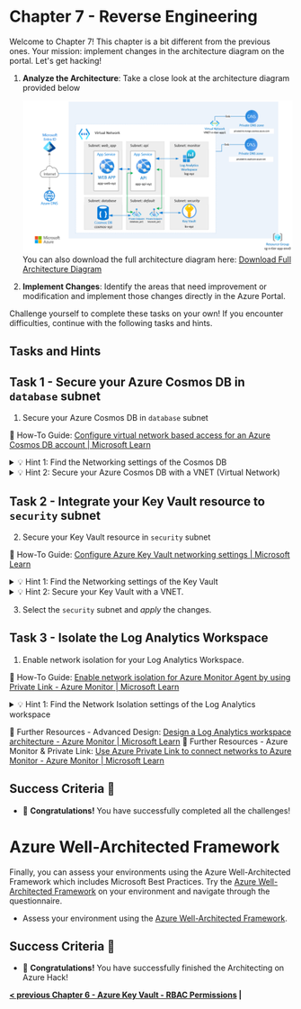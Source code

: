 # Chapter 7 - Reverse Engineering

Welcome to Chapter 7! This chapter is a bit different from the previous ones. Your mission: implement changes in the architecture diagram on the portal. Let's get hacking!

1. **Analyze the Architecture**: Take a close look at the architecture diagram provided below

   ![Architecture Diagram](00_app-service-reference-architecture-complete.png)
   You can also download the full architecture diagram here: [Download Full Architecture Diagram](./app-service-reference-architecture-complete.vsdx)

2. **Implement Changes**: Identify the areas that need improvement or modification and implement those changes directly in the Azure Portal.

Challenge yourself to complete these tasks on your own! If you encounter difficulties, continue with the following tasks and hints.

## Tasks and Hints

## Task 1 - Secure your Azure Cosmos DB in ``database`` subnet

1. Secure your Azure Cosmos DB in ``database`` subnet

📘 How-To Guide: [Configure virtual network based access for an Azure Cosmos DB account | Microsoft Learn](https://learn.microsoft.com/en-us/azure/cosmos-db/how-to-configure-vnet-service-endpoint)

<details close>
<summary>💡 Hint 1: Find the Networking settings of the Cosmos DB</summary>
<br>

Go to your "Azure Cosmos DB for MongoDB account (RU)" resource on Azure Portal.

Under the "Settings" Section you will find the "Networking" section.

Open the Networking section and click the tab "Public access".

</details>

<details close>
<summary>💡 Hint 2: Secure your Azure Cosmos DB with a VNET (Virtual Network)</summary>
<br>

Under "Public access" settings, select "Selected networks".

Click on "+ Add existing virtual network"

Select the VNET and ``database`` as subnet.

Click "add" and SAVE the configuration on "Public access" settings.

</details>

## Task 2 - Integrate your Key Vault resource to ``security`` subnet

2. Secure your Key Vault resource in ``security`` subnet

📘 How-To Guide: [Configure Azure Key Vault networking settings | Microsoft Learn](https://learn.microsoft.com/en-us/azure/key-vault/general/how-to-azure-key-vault-network-security?tabs=azure-portal)

<details close>
<summary>💡 Hint 1: Find the Networking settings of the Key Vault</summary>
<br>

Go to your "Key vault" resource on Azure Portal.

Under the "Settings" Section you will find the "Networking" section.

Open the Networking section and click the tab "Firewalls and virtual networks".

</details>
<details close>
<summary>💡 Hint 2: Secure your Key Vault with a VNET.</summary>
<br>

Select option to allow access from: "Allow public access from specific virtual networks and IP addresses".

Click on "+ Add a virtual network" and choose "+ Add existing virtual networks"

</details>

3. Select the `security` subnet and *apply* the changes.

## Task 3 - Isolate the Log Analytics Workspace

1. Enable network isolation for your Log Analytics Workspace.

📘 How-To Guide: [Enable network isolation for Azure Monitor Agent by using Private Link - Azure Monitor | Microsoft Learn](https://learn.microsoft.com/en-us/azure/azure-monitor/agents/azure-monitor-agent-private-link)

<details close>
<summary>💡 Hint 1: Find the Network Isolation settings of the Log Analytics workspace</summary>
<br>

Go to your "Log Analytics workspace" resource ``log-`` on Azure Portal.

Under the "Settings" Section you will find the "Network isolation" section.

Open the Network isolation section and click the tab " + Add".

</details>

📘 Further Resources - Advanced Design: [Design a Log Analytics workspace architecture - Azure Monitor | Microsoft Learn](https://learn.microsoft.com/en-us/azure/azure-monitor/logs/workspace-design)
📘 Further Resources - Azure Monitor & Private Link: [Use Azure Private Link to connect networks to Azure Monitor - Azure Monitor | Microsoft Learn](https://learn.microsoft.com/en-us/azure/azure-monitor/logs/workspace-design)

## Success Criteria 🎉

- 🎊 **Congratulations!** You have successfully completed all the challenges!

# Azure Well-Architected Framework

Finally, you can assess your environments using the Azure Well-Architected Framework which includes Microsoft Best Practices. Try the [Azure Well-Architected Framework](https://learn.microsoft.com/en-us/azure/well-architected/) on your environment and navigate through the questionnaire.

- Assess your environment using the [Azure Well-Architected Framework](https://learn.microsoft.com/en-us/azure/well-architected/).

## Success Criteria 🎉

- 🎊 **Congratulations!** You have successfully finished the Architecting on Azure Hack!

 **[< previous Chapter 6 - Azure Key Vault - RBAC Permissions](../chapter-6/README.md) |**
